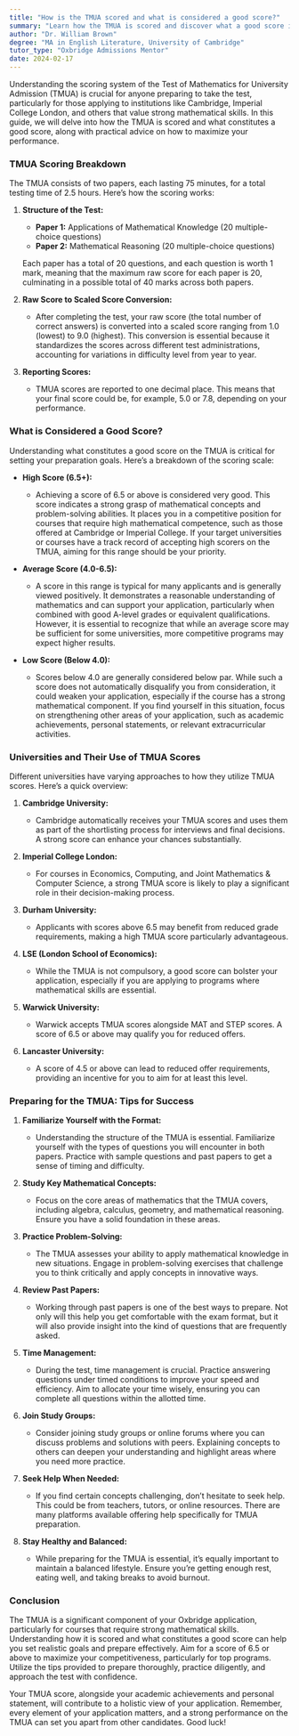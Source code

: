 ```yaml
---
title: "How is the TMUA scored and what is considered a good score?"
summary: "Learn how the TMUA is scored and discover what a good score is to enhance your chances of admission to top universities."
author: "Dr. William Brown"
degree: "MA in English Literature, University of Cambridge"
tutor_type: "Oxbridge Admissions Mentor"
date: 2024-02-17
---
```


Understanding the scoring system of the Test of Mathematics for University Admission (TMUA) is crucial for anyone preparing to take the test, particularly for those applying to institutions like Cambridge, Imperial College London, and others that value strong mathematical skills. In this guide, we will delve into how the TMUA is scored and what constitutes a good score, along with practical advice on how to maximize your performance.

### TMUA Scoring Breakdown

The TMUA consists of two papers, each lasting 75 minutes, for a total testing time of 2.5 hours. Here’s how the scoring works:

1. **Structure of the Test:**
   - **Paper 1:** Applications of Mathematical Knowledge (20 multiple-choice questions)
   - **Paper 2:** Mathematical Reasoning (20 multiple-choice questions)

   Each paper has a total of 20 questions, and each question is worth 1 mark, meaning that the maximum raw score for each paper is 20, culminating in a possible total of 40 marks across both papers.

2. **Raw Score to Scaled Score Conversion:**
   - After completing the test, your raw score (the total number of correct answers) is converted into a scaled score ranging from 1.0 (lowest) to 9.0 (highest). This conversion is essential because it standardizes the scores across different test administrations, accounting for variations in difficulty level from year to year.

3. **Reporting Scores:**
   - TMUA scores are reported to one decimal place. This means that your final score could be, for example, 5.0 or 7.8, depending on your performance.

### What is Considered a Good Score?

Understanding what constitutes a good score on the TMUA is critical for setting your preparation goals. Here’s a breakdown of the scoring scale:

- **High Score (6.5+):** 
  - Achieving a score of 6.5 or above is considered very good. This score indicates a strong grasp of mathematical concepts and problem-solving abilities. It places you in a competitive position for courses that require high mathematical competence, such as those offered at Cambridge or Imperial College. If your target universities or courses have a track record of accepting high scorers on the TMUA, aiming for this range should be your priority.

- **Average Score (4.0-6.5):** 
  - A score in this range is typical for many applicants and is generally viewed positively. It demonstrates a reasonable understanding of mathematics and can support your application, particularly when combined with good A-level grades or equivalent qualifications. However, it is essential to recognize that while an average score may be sufficient for some universities, more competitive programs may expect higher results.

- **Low Score (Below 4.0):** 
  - Scores below 4.0 are generally considered below par. While such a score does not automatically disqualify you from consideration, it could weaken your application, especially if the course has a strong mathematical component. If you find yourself in this situation, focus on strengthening other areas of your application, such as academic achievements, personal statements, or relevant extracurricular activities.

### Universities and Their Use of TMUA Scores

Different universities have varying approaches to how they utilize TMUA scores. Here’s a quick overview:

1. **Cambridge University:** 
   - Cambridge automatically receives your TMUA scores and uses them as part of the shortlisting process for interviews and final decisions. A strong score can enhance your chances substantially.

2. **Imperial College London:** 
   - For courses in Economics, Computing, and Joint Mathematics & Computer Science, a strong TMUA score is likely to play a significant role in their decision-making process.

3. **Durham University:** 
   - Applicants with scores above 6.5 may benefit from reduced grade requirements, making a high TMUA score particularly advantageous.

4. **LSE (London School of Economics):** 
   - While the TMUA is not compulsory, a good score can bolster your application, especially if you are applying to programs where mathematical skills are essential.

5. **Warwick University:** 
   - Warwick accepts TMUA scores alongside MAT and STEP scores. A score of 6.5 or above may qualify you for reduced offers.

6. **Lancaster University:** 
   - A score of 4.5 or above can lead to reduced offer requirements, providing an incentive for you to aim for at least this level.

### Preparing for the TMUA: Tips for Success

1. **Familiarize Yourself with the Format:**
   - Understanding the structure of the TMUA is essential. Familiarize yourself with the types of questions you will encounter in both papers. Practice with sample questions and past papers to get a sense of timing and difficulty.

2. **Study Key Mathematical Concepts:**
   - Focus on the core areas of mathematics that the TMUA covers, including algebra, calculus, geometry, and mathematical reasoning. Ensure you have a solid foundation in these areas.

3. **Practice Problem-Solving:**
   - The TMUA assesses your ability to apply mathematical knowledge in new situations. Engage in problem-solving exercises that challenge you to think critically and apply concepts in innovative ways.

4. **Review Past Papers:**
   - Working through past papers is one of the best ways to prepare. Not only will this help you get comfortable with the exam format, but it will also provide insight into the kind of questions that are frequently asked.

5. **Time Management:**
   - During the test, time management is crucial. Practice answering questions under timed conditions to improve your speed and efficiency. Aim to allocate your time wisely, ensuring you can complete all questions within the allotted time.

6. **Join Study Groups:**
   - Consider joining study groups or online forums where you can discuss problems and solutions with peers. Explaining concepts to others can deepen your understanding and highlight areas where you need more practice.

7. **Seek Help When Needed:**
   - If you find certain concepts challenging, don’t hesitate to seek help. This could be from teachers, tutors, or online resources. There are many platforms available offering help specifically for TMUA preparation.

8. **Stay Healthy and Balanced:**
   - While preparing for the TMUA is essential, it’s equally important to maintain a balanced lifestyle. Ensure you’re getting enough rest, eating well, and taking breaks to avoid burnout.

### Conclusion

The TMUA is a significant component of your Oxbridge application, particularly for courses that require strong mathematical skills. Understanding how it is scored and what constitutes a good score can help you set realistic goals and prepare effectively. Aim for a score of 6.5 or above to maximize your competitiveness, particularly for top programs. Utilize the tips provided to prepare thoroughly, practice diligently, and approach the test with confidence. 

Your TMUA score, alongside your academic achievements and personal statement, will contribute to a holistic view of your application. Remember, every element of your application matters, and a strong performance on the TMUA can set you apart from other candidates. Good luck!
    